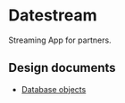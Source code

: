 # Datestream
Streaming App for partners.

## Design documents
* [Database objects](./docs/database.md)
